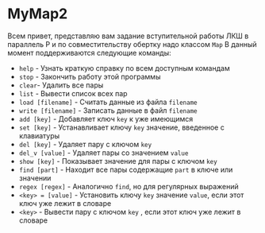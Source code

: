# MyMap2
Всем привет, представляю вам задание вступительной работы ЛКШ в параллель P и по совместительству обертку надо классом `Map`
В данный момент поддерживаются следующие команды:
 - `help` - Узнать краткую справку по всем доступным командам
 - `stop` - Закончить работу этой программы
 - `clear`- Удалить все пары
 - `list` - Вывести список всех пар
 - `load [filename]` - Считать данные из файла `filename` 
 - `write [filename]` - Записать данные в файл `filename`
 - `add [key]` - Добавляет ключ `key` к уже имеющимся
 - `set [key]` - Устанавливает ключу `key` значение, введенное с клавиатуры 
 - `del [key]` - Удаляет пару с ключом `key`
 - `del_v [value]` - Удаляет пары со значением  `value`
 - `show [key]` - Показывает значение для пары с ключом `key` 
 - `find [part]` - Находит все пары содержащие `part` в ключе или значении
 - `regex [regex]` - Аналогично `find`, но для регулярных выражений
 - `<key> = [value]` - Установить ключу `key` значение `value`, если этот ключ уже лежит в словаре
 - `<key>` - Вывести пару с ключом `key` , если этот ключ уже лежит в словаре
 ## 